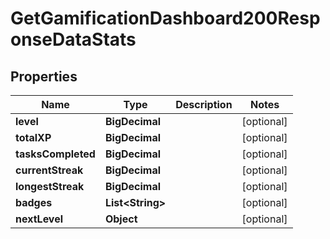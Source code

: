 

# GetGamificationDashboard200ResponseDataStats


## Properties

| Name | Type | Description | Notes |
|------------ | ------------- | ------------- | -------------|
|**level** | **BigDecimal** |  |  [optional] |
|**totalXP** | **BigDecimal** |  |  [optional] |
|**tasksCompleted** | **BigDecimal** |  |  [optional] |
|**currentStreak** | **BigDecimal** |  |  [optional] |
|**longestStreak** | **BigDecimal** |  |  [optional] |
|**badges** | **List&lt;String&gt;** |  |  [optional] |
|**nextLevel** | **Object** |  |  [optional] |




